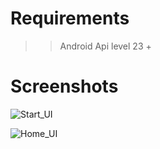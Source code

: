# Requirements

>>Android Api level 23 +

# Screenshots

![Start_UI](https://i.imgur.com/Keagdnl.png)

![Home_UI](https://i.imgur.com/dg3X9x3.png)
